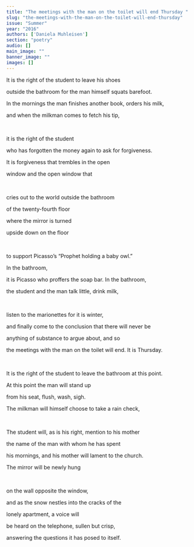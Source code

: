 ```yaml
---
title: "The meetings with the man on the toilet will end Thursday "
slug: "the-meetings-with-the-man-on-the-toilet-will-end-thursday"
issue: "Summer"
year: "2016"
authors: ['Daniela Muhleisen']
section: "poetry"
audio: []
main_image: ""
banner_image: ""
images: []
---
```

It is the right of the student to leave his shoes 

 outside the bathroom for the man himself squats barefoot.  

 In the mornings the man finishes another book, orders his milk,

 and when the milkman comes to fetch his tip,

  

 it is the right of the student

 who has forgotten the money again to ask for forgiveness. 

 It is forgiveness that trembles in the open

 window and the open window that 

  

 cries out to the world outside the bathroom

 of the twenty-fourth floor

 where the mirror is turned 

 upside down on the floor

  

 to support Picasso’s “Prophet holding a baby owl.”

 In the bathroom,

 it is Picasso who proffers the soap bar. In the bathroom, 

 the student and the man talk little, drink milk,

  

 listen to the marionettes for it is winter, 

 and finally come to the conclusion that there will never be

 anything of substance to argue about, and so

 the meetings with the man on the toilet will end. It is Thursday. 

  

 It is the right of the student to leave the bathroom at this point. 

 At this point the man will stand up 

 from his seat, flush, wash, sigh.

 The milkman will himself choose to take a rain check,

  

 The student will, as is his right, mention to his mother

 the name of the man with whom he has spent

 his mornings, and his mother will lament to the church. 

 The mirror will be newly hung 

  

 on the wall opposite the window,

 and as the snow nestles into the cracks of the 

 lonely apartment, a voice will 

 be heard on the telephone, sullen but crisp,

 answering the questions it has posed to itself. 

